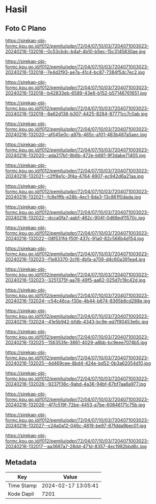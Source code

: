 # Hasil

## Foto C Plano

https://sirekap-obj-formc.kpu.go.id/f012/pemilu/pdpr/72/04/07/10/03/7204071003023-20240216-132016--0c53cbdc-b4af-4b10-b5ec-15c3145830ae.jpg

https://sirekap-obj-formc.kpu.go.id/f012/pemilu/pdpr/72/04/07/10/03/7204071003023-20240216-132018--7e4d2f93-ae7a-41c4-bc87-7384f5dc7ec2.jpg

https://sirekap-obj-formc.kpu.go.id/f012/pemilu/pdpr/72/04/07/10/03/7204071003023-20240216-132018--b42833eb-6589-43e6-b152-b57146761651.jpg

https://sirekap-obj-formc.kpu.go.id/f012/pemilu/pdpr/72/04/07/10/03/7204071003023-20240216-132019--8a62d138-b307-4425-8284-87771cc7c0ab.jpg

https://sirekap-obj-formc.kpu.go.id/f012/pemilu/pdpr/72/04/07/10/03/7204071003023-20240216-132020--af045e0c-a97b-465c-a101-463b467a5aec.jpg

https://sirekap-obj-formc.kpu.go.id/f012/pemilu/pdpr/72/04/07/10/03/7204071003023-20240216-132020--ada217b1-9b6b-472e-b681-9f3dabe71405.jpg

https://sirekap-obj-formc.kpu.go.id/f012/pemilu/pdpr/72/04/07/10/03/7204071003023-20240216-132021--c2ff8e1c-3f4a-4764-8907-ec942d6a21aa.jpg

https://sirekap-obj-formc.kpu.go.id/f012/pemilu/pdpr/72/04/07/10/03/7204071003023-20240216-132021--fc8e1ffb-e28b-4ec1-8da3-13c861f0dada.jpg

https://sirekap-obj-formc.kpu.go.id/f012/pemilu/pdpr/72/04/07/10/03/7204071003023-20240216-132022--dcca0fa7-aab1-462c-904f-0d68ed11570c.jpg

https://sirekap-obj-formc.kpu.go.id/f012/pemilu/pdpr/72/04/07/10/03/7204071003023-20240216-132022--08f531fd-f50f-437c-91a0-82c566b4d154.jpg

https://sirekap-obj-formc.kpu.go.id/f012/pemilu/pdpr/72/04/07/10/03/7204071003023-20240216-132023--f1e83370-2cf6-4bfa-a709-d4c60a391ea4.jpg

https://sirekap-obj-formc.kpu.go.id/f012/pemilu/pdpr/72/04/07/10/03/7204071003023-20240216-132023--3251375f-aa78-49f5-aa62-025d7c19c42d.jpg

https://sirekap-obj-formc.kpu.go.id/f012/pemilu/pdpr/72/04/07/10/03/7204071003023-20240216-132024--c54c46ca-f30e-4b44-b674-8365b8cd288e.jpg

https://sirekap-obj-formc.kpu.go.id/f012/pemilu/pdpr/72/04/07/10/03/7204071003023-20240216-132024--41e5b942-bfdb-4343-bc9e-ed7f90453e6c.jpg

https://sirekap-obj-formc.kpu.go.id/f012/pemilu/pdpr/72/04/07/10/03/7204071003023-20240216-132025--156353fe-3861-4029-a8bb-bc9eee7074b5.jpg

https://sirekap-obj-formc.kpu.go.id/f012/pemilu/pdpr/72/04/07/10/03/7204071003023-20240216-132025--4d469cee-8bd4-424e-bd52-0b3a62054d10.jpg

https://sirekap-obj-formc.kpu.go.id/f012/pemilu/pdpr/72/04/07/10/03/7204071003023-20240216-132026--9237f36c-9abd-4a36-94bf-67bf7aa6a977.jpg

https://sirekap-obj-formc.kpu.go.id/f012/pemilu/pdpr/72/04/07/10/03/7204071003023-20240216-132026--4f7c519f-72be-4453-a7be-60846171c75b.jpg

https://sirekap-obj-formc.kpu.go.id/f012/pemilu/pdpr/72/04/07/10/03/7204071003023-20240216-132027--c24a0a12-046c-4819-be97-87fdda9bec01.jpg

https://sirekap-obj-formc.kpu.go.id/f012/pemilu/pdpr/72/04/07/10/03/7204071003023-20240216-132017--aa3687a7-28dd-471d-8357-4ec1982bbd6c.jpg


## Metadata

| Key        | Value               |
| ---------- | ------------------- |
| Time Stamp | 2024-02-17 13:05:41 |
| Kode Dapil | 7201                |




